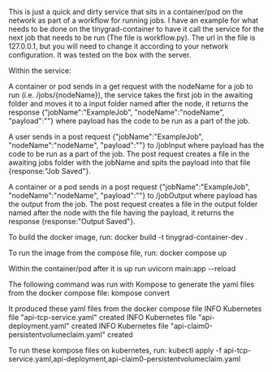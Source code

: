 This is just a quick and dirty service that sits in a container/pod on the network as part of a workflow for running jobs. I have an example for what needs to be done on the tinygrad-container to have it call the service for the next job that needs to be run (The file is workflow.py). The url in the file is 127.0.0.1, but you will need to change it according to your network configuration. It was tested on the box with the server. 

Within the service:

A container or pod sends in a get request with the nodeName for a job to run (i.e. /jobs/{nodeName}), the service takes the first job in the awaiting folder and moves it to a input folder named after the node, it returns the response {"jobName":"ExampleJob", "nodeName":"nodeName", "payload":""} where payload has the code to be run as a part of the job.

A user sends in a post request {"jobName":"ExampleJob", "nodeName":"nodeName", "payload":""} to /jobInput where payload has the code to be run as a part of the job. The post request creates a file in the awaiting jobs folder with the jobName and spits the payload into that file {response:"Job Saved"}.

A container or a pod sends in a post request {"jobName":"ExampleJob", "nodeName":"nodeName", "payload":""} to /jobOutput where payload has the output from the job. The post request creates a file in the output folder named after the node with the file having the payload, it returns the response {response:"Output Saved"}.

To build the docker image, run:
docker build -t tinygrad-container-dev .

To run the image from the compose file, run:
docker compose up

Within the container/pod after it is up run 
uvicorn main:app --reload


The following command was run with Kompose to generate the yaml files from the docker compose file:
kompose convert

It produced these yaml files from the docker compose file
INFO Kubernetes file "api-tcp-service.yaml" created 
INFO Kubernetes file "api-deployment.yaml" created 
INFO Kubernetes file "api-claim0-persistentvolumeclaim.yaml" created 

To run these kompose files on kubernetes, run:
kubectl apply -f api-tcp-service.yaml,api-deployment,api-claim0-persistentvolumeclaim.yaml

